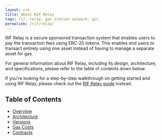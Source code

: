 ```yaml
---
layout: rsk
title: About RIF Relay
tags: rif, relay, gas station network, gsn
permalink: /rif/relay/
---
```


RIF Relay is a secure sponsored transaction system that enables users to pay the transaction fees using ERC-20 tokens. This enables end users to transact entirely using one asset instead of having to manage a separate asset for gas.

For general information about RIF Relay, including its design, architecture, and specifications, please refer to the table of contents down below.


If you're looking for a step-by-step walkthrough on getting started and using RIF Relay, please check out the [RIF Relay guide](/guides/rif-relay/) instead.

## Table of Contents
- [Overview](/rif/relay/overview/)
- [Architecture](/rif/relay/architecture/)
- [Versions](/rif/relay/versions/)
- [Gas Costs](/rif/relay/gas-costs/)
- [Contracts](/rif/relay/contracts/)
